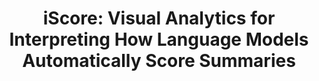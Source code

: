 ---
authors:
- Adam Coscia
- Langdon Holmes
- Wesley Morris
- Joon Suh Choi
- Scott Crossley
- Alex Endert
link: 
tags: []
title: 'iScore: Visual Analytics for Interpreting How Language Models Automatically Score Summaries'
venue: ACM IUI
year: 2024
---